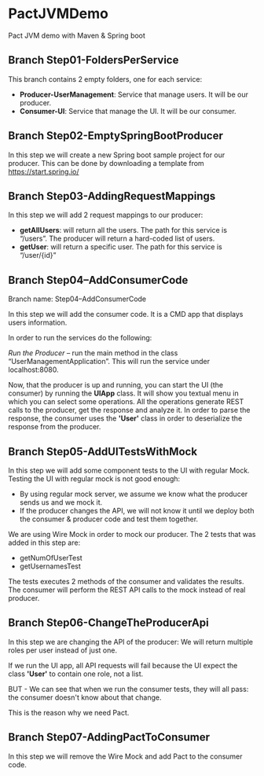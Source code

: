 # PactJVMDemo
Pact JVM demo with Maven &amp; Spring boot

Branch Step01-FoldersPerService
-------------------------------

This branch contains 2 empty folders, one for each service:
* **Producer-UserManagement**: Service that manage users. It will be our producer.
* **Consumer-UI**: Service that manage the UI. It will be our consumer.

Branch Step02-EmptySpringBootProducer
-------------------------------
In this step we will create a new Spring boot sample project for our producer.
This can be done by downloading a template from https://start.spring.io/ 

Branch Step03-AddingRequestMappings
------------------------------------
In this step we will add 2 request mappings to our producer:

* **getAllUsers**: will return all the users. The path for this service is “/users”.
The producer will return a hard-coded list of users.
* **getUser**: will return a specific user. The path for this service is “/user/{id}”

Branch Step04–AddConsumerCode
---------------------------------------------

Branch name: Step04–AddConsumerCode

In this step we will add the consumer code. It is a CMD app that displays users information.

In order to run the services do the following: 

*Run the Producer* – run the main method in the class “UserManagementApplication”. This will run the service under localhost:8080.

Now, that the producer is up and running, you can start the UI (the consumer) by running the **UIApp** class.
It will show you textual menu in which you can select some operations. All the operations generate REST calls to the producer, get the response and analyze it.
In order to parse the response, the consumer uses the **'User'** class in order to deserialize the response from the producer.


Branch Step05-AddUITestsWithMock
---------------------------------------------

In this step we will add some component tests to the UI with regular Mock.
Testing the UI with regular mock is not good enough: 
* By using regular mock server, we assume we know what the producer sends us and we mock it.
* If the producer changes the API, we will not know it until we deploy both the consumer & producer code and test them together.

We are using Wire Mock in order to mock our producer.
The 2 tests that was added in this step are: 
* getNumOfUserTest
* getUsernamesTest

The tests executes 2 methods of the consumer and validates the results. The consumer will perform the REST API calls to the mock instead of real producer.

Branch Step06-ChangeTheProducerApi
--------------------------------------------
In this step we are changing the API of the producer: We will return multiple roles per user instead of just one.

If we run the UI app, all API requests will fail because the UI expect the class **'User'** to contain one role, not a list.

BUT - We can see that when we run the consumer tests, they will all pass: the consumer doesn't know about that change.

This is the reason why we need Pact.

Branch Step07-AddingPactToConsumer
-----------------------------------
In this step we will remove the Wire Mock and add Pact to the consumer code.